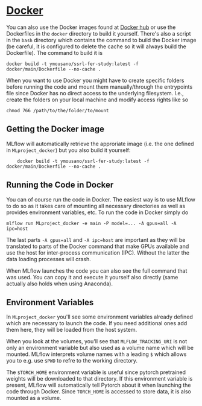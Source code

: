 # [Docker](www.docker.io)

You can also use the Docker images found at [Docker hub](ymousano/ssrl-fer-study:latest) or use the Dockerfiles in the `docker` directory to build it yourself. There's also a script in the `bash` directory which contains the command to build the Docker image (be careful, it is configured to delete the cache so it will always build the Dockerfile). The command to build it is

    docker build -t ymousano/ssrl-fer-study:latest -f docker/main/Dockerfile --no-cache .

When you want to use Docker you might have to create specific folders before running the code and mount them manually/through the entrypoints file since Docker has no direct access to the underlying filesystem. I.e., create the folders on your local machine and modify access rights like so

    chmod 766 /path/to/the/folder/to/mount

## Getting the Docker image

MLflow will automatically retrieve the approriate image (i.e. the one defined in `MLproject_docker`) but you also build it yourself:

        docker build -t ymousano/ssrl-fer-study:latest -f docker/main/Dockerfile --no-cache .

## Running the Code in Docker

You can of course run the code in Docker. The easiest way is to use MLflow to do so as it takes care of mounting all necessary directories as well as provides environment variables, etc. To run the code in Docker simply do

    mlflow run MLproject_docker -e main -P model=... -A gpus=all -A ipc=host

The last parts `-A gpus=all` and `-A ipc=host` are important as they will be translated to parts of the Docker command that make GPUs available and use the host for inter-process communication (IPC). Without the latter the data loading processes will crash.

When MLflow launches the code you can also see the full command that was used. You can copy it and execute it yourself also directly (same actually also holds when using Anaconda).

## Environment Variables

In `MLproject_docker` you'll see some environment variables already defined which are necessary to launch the code. If you need additional ones add them here, they will be loaded from the host system.

When you look at the volumes, you'll see that `MLFLOW_TRACKING_URI` is not only an environment variable but also used as a volume name which will be mounted. MLflow interprets volume names with a leading `$` which allows you to e.g. use `$PWD` to refre to the working directory.

The `$TORCH_HOME` environment variable is useful since pytorch pretrained weights will be downloaded to that directory. If this environment variable is present, MLflow will automatically tell Pytorch about it when launching the code through Docker. Since `TORCH_HOME` is accessed to store data, it is also mounted as a volume.